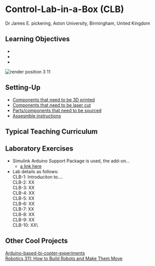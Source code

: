 # Control-Lab-in-a-Box (CLB)
Dr James E. pickering, Aston University, Birmingham, United Kingdom

## Learning Objectives 
*
*
*

![render position 3 11](https://github.com/DrJEPickering/Control-Lab-in-a-Box/assets/154066708/56c510a4-0e8c-4f94-b301-7c2336833f34)

## Setting-Up 
* [Components that need to be 3D printed](https://github.com/DrJEPickering/Control-Lab-in-a-Box/blob/main/1.%203D_Printing)
* [Components that need to be laser cut](https://github.com/DrJEPickering/Control-Lab-in-a-Box/blob/main/1.%203D_Printing)
* [Parts/components that need to be sourced](https://github.com/DrJEPickering/Control-Lab-in-a-Box/blob/main/1.%203D_Printing)
* [Assesmble instructions](https://github.com/DrJEPickering/Control-Lab-in-a-Box/blob/main/1.%203D_Printing)

## Typical Teaching Curriculum

## Laboratory Exercises 
* Simulink Arduino Support Package is used, the add-on...
    * [a link here](https://uk.mathworks.com/hardware-support/arduino.html?#simulink)
* Lab details as follows:\
     CLB-1: Introduciton to....\
     CLB-2: XX\
     CLB-3: XX\
     CLB-4: XX\
     CLB-5: XX\
     CLB-6: XX\
     CLB-7: XX\
     CLB-8: XX\
     CLB-9: XX\
     CLB-10: XX\

## Other Cool Projects

[Arduino-based-bi-copter-experiments](https://github.com/eenikov/Arduino-based-bi-copter-experiments/tree/main)\
[Robotics 311: How to Build Robots and Make Them Move](https://github.com/michiganrobotics/rob311)


